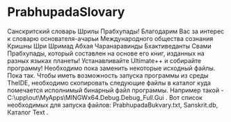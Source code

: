 # PrabhupadaSlovary
 Санскритский словарь Шрилы Прабхупады!
Благодарим Вас за интерес к словарю основателя-ачарьи Международного общества сознания Кришны Шри Шримад Абхая Чаранаравинды Бхактиведанты Свами Прабхупады, который составлен на основе его книг, изданных на разных языках планеты!
Устанавливайте Ultimate++ и собирайте программу! Необходимо пока заменить некоторые  исходный файлы. Пока так.
Чтобы иметь возможность запуска программы из среды TheIDE, необходимо скопировать следующие файлы
в каталог куда помечается исполнимый бинарный файл программы. Например такой - C:\upp\out\MyApps\MINGWx64.Debug.Debug_Full.Gui .
Вот список необходимых для запуска файлов: PrabhupadaBukvary.txt, Sanskrit.db, Каталог Text .